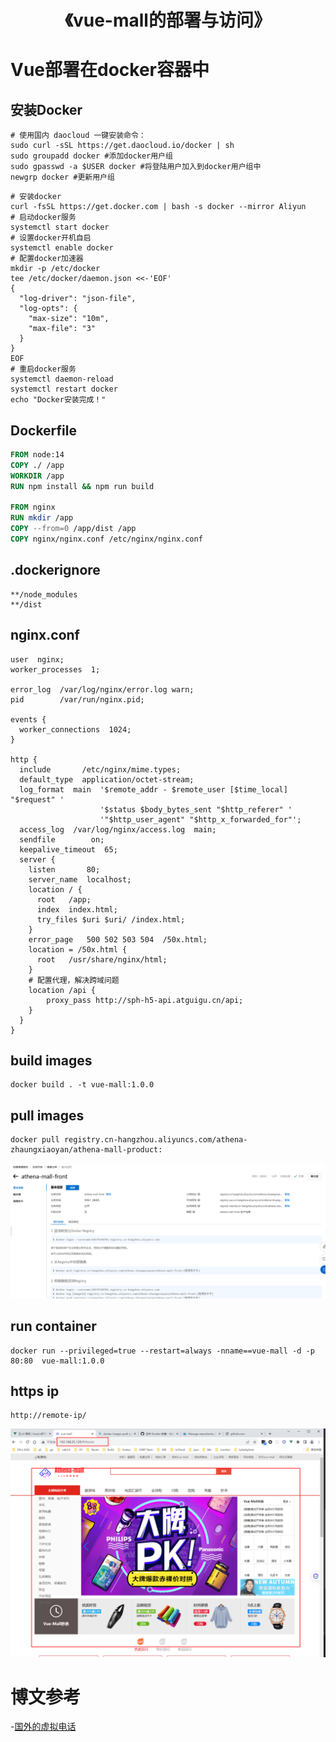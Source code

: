 # <h1 align="center">《vue-mall的部署与访问》</h1>

# Vue部署在docker容器中

## 安装Docker 

```shell
# 使用国内 daocloud 一键安装命令：
sudo curl -sSL https://get.daocloud.io/docker | sh
sudo groupadd docker #添加docker用户组
sudo gpasswd -a $USER docker #将登陆用户加入到docker用户组中
newgrp docker #更新用户组
```

```shell
# 安装docker
curl -fsSL https://get.docker.com | bash -s docker --mirror Aliyun
# 启动docker服务
systemctl start docker
# 设置docker开机自启
systemctl enable docker
# 配置docker加速器
mkdir -p /etc/docker
tee /etc/docker/daemon.json <<-'EOF'
{
  "log-driver": "json-file",
  "log-opts": {
    "max-size": "10m",
    "max-file": "3"
  }
}
EOF
# 重启docker服务
systemctl daemon-reload
systemctl restart docker
echo "Docker安装完成！"
```

## Dockerfile

```dockerfile
FROM node:14
COPY ./ /app
WORKDIR /app
RUN npm install && npm run build

FROM nginx
RUN mkdir /app
COPY --from=0 /app/dist /app
COPY nginx/nginx.conf /etc/nginx/nginx.conf
```

## .dockerignore

```text
**/node_modules
**/dist
```

## nginx.conf

```text
user  nginx;
worker_processes  1;

error_log  /var/log/nginx/error.log warn;
pid        /var/run/nginx.pid;

events {
  worker_connections  1024;
}

http {
  include       /etc/nginx/mime.types;
  default_type  application/octet-stream;
  log_format  main  '$remote_addr - $remote_user [$time_local] "$request" '
                    '$status $body_bytes_sent "$http_referer" '
                    '"$http_user_agent" "$http_x_forwarded_for"';
  access_log  /var/log/nginx/access.log  main;
  sendfile        on;
  keepalive_timeout  65;
  server {
    listen       80;
    server_name  localhost;
    location / {
      root   /app;
      index  index.html;
      try_files $uri $uri/ /index.html;
    }
    error_page   500 502 503 504  /50x.html;
    location = /50x.html {
      root   /usr/share/nginx/html;
    }
    # 配置代理，解决跨域问题
    location /api {
    	proxy_pass http://sph-h5-api.atguigu.cn/api;
    }
  }
}
```

## build images

```shell
docker build . -t vue-mall:1.0.0
```

## pull images
```shell
docker pull registry.cn-hangzhou.aliyuncs.com/athena-zhaungxiaoyan/athena-mall-product:
```

![](../resources/images/docker-registery.png)

## run container

```shell
docker run --privileged=true --restart=always -nname==vue-mall -d -p 80:80  vue-mall:1.0.0 
```

## https ip

```shell
http://remote-ip/
```

![](../resources/images/docker-deploy.png)



# 博文参考

-[国外的虚拟电话](https://sms-activate.org/cn/)